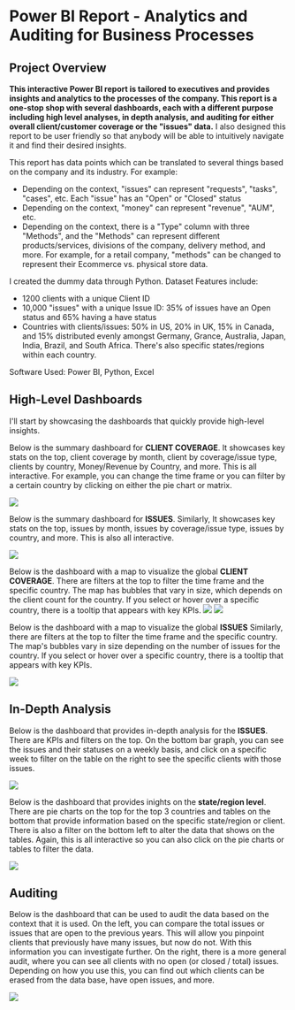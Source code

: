 # Power BI Report - Analytics and Auditing for Business Processes

## Project Overview
**This interactive Power BI report is tailored to executives and provides insights and analytics to the processes of the company. This report is a one-stop shop with several dashboards, each with a different purpose including high level analyses, in depth analysis, and auditing for either overall client/customer coverage or the "issues" data.** I also designed this report to be user friendly so that anybody will be able to intuitively navigate it and find their desired insights. 

This report has data points which can be translated to several things based on the company and its industry. For example:
- Depending on the context, "issues" can represent "requests", "tasks", "cases", etc. Each "issue" has an "Open" or "Closed" status
- Depending on the context, "money" can represent "revenue", "AUM", etc.
- Depending on the context, there is a "Type" column with three "Methods", and the "Methods" can represent different products/services, divisions of the company, delivery method, and more. For example, for a retail company, "methods" can be changed to represent their Ecommerce vs. physical store data. 

I created the dummy data through Python. Dataset Features include:
- 1200 clients with a unique Client ID
- 10,000 "issues" with a unique Issue ID: 35% of issues have an Open status and 65% having a have status
- Countries with clients/issues: 50% in US, 20% in UK, 15% in Canada, and 15% distributed evenly amongst Germany, Grance, Australia, Japan, India, Brazil, and South Africa. There's also specific states/regions within each country.



Software Used:
Power BI, Python, Excel

## High-Level Dashboards
I'll start by showcasing the dashboards that quickly provide high-level insights.

Below is the summary dashboard for **CLIENT COVERAGE**. It showcases key stats on the top, client coverage by month, client by coverage/issue type, clients by country, Money/Revenue by Country, and more. This is all interactive. For example, you can change the time frame or you can filter by a certain country by clicking on either the pie chart or matrix. 

![](images/BI_cust_summ.png)


Below is the summary dashboard for **ISSUES**. Similarly, It showcases key stats on the top, issues by month, issues by coverage/issue type, issues by country, and more. This is also all interactive.

![](images/BI_issue_sum.png)


Below is the dashboard with a map to visualize the global **CLIENT COVERAGE**. There are filters at the top to filter the time frame and the specific country. The map has bubbles that vary in size, which depends on the client count for the country. If you select or hover over a specific country, there is a tooltip that appears with key KPIs.
![](images/BI_issue_map.png)
![](images/BI_cust_map_tip.png)

Below is the dashboard with a map to visualize the global **ISSUES** Similarly, there are filters at the top to filter the time frame and the specific country. The map's bubbles vary in size depending on the number of issues for the country. If you select or hover over a specific country, there is a tooltip that appears with key KPIs.

![](images/BI_issue_map_tipp.png)




## In-Depth Analysis

Below is the dashboard that provides in-depth analysis for the **ISSUES**. There are KPIs and filters on the top. On the bottom bar graph, you can see the issues and their statuses on a weekly basis, and click on a specific week to filter on the table on the right to see the specific clients with those issues. 

![](images/BI_issue_analysis.png)


Below is the dashboard that provides inights on the **state/region level**. There are pie charts on the top for the top 3 countries and tables on the bottom that provide information based on the specific state/region or client. There is also a filter on the bottom left to alter the data that shows on the tables. Again, this is all interactive so you can also click on the pie charts or tables to filter the data.   

![](images/BI_state.png)


## Auditing

Below is the dashboard that can be used to audit the data based on the context that it is used. On the left, you can compare the total issues or issues that are open to the previous years. This will allow you pinpoint clients that previously have many issues, but now do not. With this information you can investigate further. On the right, there is a more general audit, where you can see all clients with no open (or closed / total) issues. Depending on how you use this, you can find out which clients can be erased from the data base, have open issues, and more. 


![](images/BI_issue_audit.png)




